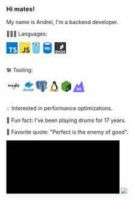 ### Hi mates!

My name is Andrei, I'm a backend developer.

🏄🏻‍♂️ Languages:

<div>
  <img height="30" src="./logos/typescript.png">
  <img height="30" src="./logos/javascript.png">
  <img height="30" src="./logos/go.svg">
  <img height="30" src="./logos/sql.png">
  <img height="30" src="./logos/bash.jpg">
</div>


<br />

🛠️ Tooling:

<div>
  <img height="30" src="./logos/nodejs.png">
  <img height="30" src="./logos/docker.png">
  <img height="30" src="./logos/postgresql.png">
  <img height="30" src="./logos/linux.png">
  <img height="30" src="./logos/bash.png">
  <img height="30" src="./logos/k6.png">
</div>

<br />

💡 Interested in performance optimizations.

🥁 Fun fact: I've been playing drums for 17 years.

📝 Favorite quote: "Perfect is the enemy of good".

<img width="300" src="./logos/matrix.gif">

<img width="305" src="https://profile-counter.glitch.me/andr-ii/count.svg">
